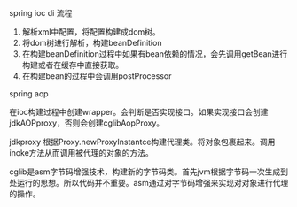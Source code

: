 spring ioc di 流程

1. 解析xml中配置，将配置构建成dom树。
2. 将dom树进行解析，构建beanDefinition
3. 在构建beanDefinition过程中如果有bean依赖的情况，会先调用getBean进行构建或者在缓存中直接获取。
4. 在构建bean的过程中会调用postProcessor

spring aop

在ioc构建过程中创建wrapper。会判断是否实现接口。如果实现接口会创建jdkAOPproxy，否则会创建cglibAopProxy。

jdkproxy 根据Proxy.newProxyInstantce构建代理类。将对象包裹起来。调用inoke方法从而调用被代理的对象的方法。

cglib是asm字节码增强技术，构建新的字节码类。首先jvm根据字节码一次生成到处运行的思想。所以代码并不重要。asm通过对字节码增强来实现对对象进行代理的操作。




